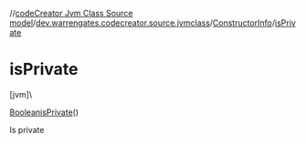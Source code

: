 //[codeCreator Jvm Class Source model](../../../index.md)/[dev.warrengates.codecreator.source.jvmclass](../index.md)/[ConstructorInfo](index.md)/[isPrivate](is-private.md)

# isPrivate

[jvm]\

[Boolean](https://docs.oracle.com/javase/8/docs/api/java/lang/Boolean.html)[isPrivate](is-private.md)()

Is private
